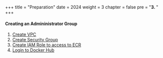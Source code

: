 +++
title = "Preparation"
date = 2024
weight = 3
chapter = false
pre = "<b>3. </b>"
+++

#### Creating an Admininistrator Group

1. [Create VPC](1-create-vpc)
2. [Create Security Group](2-create-sg)
3. [Create IAM Role to access to ECR](3-create-role)
4. [Login to Docker Hub](4-docker-hub)
